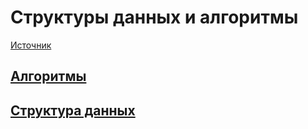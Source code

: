 # Структуры данных и алгоритмы
[Источник](https://codechick.io/tutorials/dsa)

## [Алгоритмы]()
## [Структура данных]()